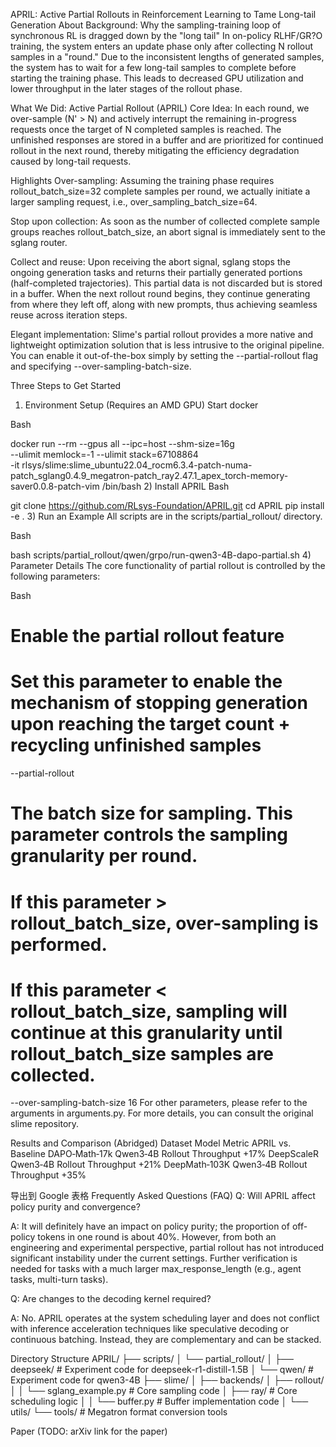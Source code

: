 APRIL: Active Partial Rollouts in Reinforcement Learning to Tame Long-tail Generation
About
Background: Why the sampling-training loop of synchronous RL is dragged down by the "long tail"
In on-policy RLHF/GR?O training, the system enters an update phase only after collecting N rollout samples in a "round." Due to the inconsistent lengths of generated samples, the system has to wait for a few long-tail samples to complete before starting the training phase. This leads to decreased GPU utilization and lower throughput in the later stages of the rollout phase.

What We Did: Active Partial Rollout (APRIL)
Core Idea: In each round, we over-sample (N' > N) and actively interrupt the remaining in-progress requests once the target of N completed samples is reached. The unfinished responses are stored in a buffer and are prioritized for continued rollout in the next round, thereby mitigating the efficiency degradation caused by long-tail requests.

Highlights
Over-sampling: Assuming the training phase requires rollout_batch_size=32 complete samples per round, we actually initiate a larger sampling request, i.e., over_sampling_batch_size=64.

Stop upon collection: As soon as the number of collected complete sample groups reaches rollout_batch_size, an abort signal is immediately sent to the sglang router.

Collect and reuse: Upon receiving the abort signal, sglang stops the ongoing generation tasks and returns their partially generated portions (half-completed trajectories). This partial data is not discarded but is stored in a buffer. When the next rollout round begins, they continue generating from where they left off, along with new prompts, thus achieving seamless reuse across iteration steps.

Elegant implementation: Slime's partial rollout provides a more native and lightweight optimization solution that is less intrusive to the original pipeline. You can enable it out-of-the-box simply by setting the --partial-rollout flag and specifying --over-sampling-batch-size.

Three Steps to Get Started
1) Environment Setup (Requires an AMD GPU)
Start docker

Bash

docker run --rm --gpus all --ipc=host --shm-size=16g \
  --ulimit memlock=-1 --ulimit stack=67108864 \
  -it rlsys/slime:slime_ubuntu22.04_rocm6.3.4-patch-numa-patch_sglang0.4.9_megatron-patch_ray2.47.1_apex_torch-memory-saver0.0.8-patch-vim /bin/bash
2) Install APRIL
Bash

git clone https://github.com/RLsys-Foundation/APRIL.git
cd APRIL
pip install -e .
3) Run an Example
All scripts are in the scripts/partial_rollout/ directory.

Bash

bash scripts/partial_rollout/qwen/grpo/run-qwen3-4B-dapo-partial.sh
4) Parameter Details
The core functionality of partial rollout is controlled by the following parameters:

Bash

# Enable the partial rollout feature
# Set this parameter to enable the mechanism of stopping generation upon reaching the target count + recycling unfinished samples
--partial-rollout

# The batch size for sampling. This parameter controls the sampling granularity per round.
# If this parameter > rollout_batch_size, over-sampling is performed.
# If this parameter < rollout_batch_size, sampling will continue at this granularity until rollout_batch_size samples are collected.
--over-sampling-batch-size 16
For other parameters, please refer to the arguments in arguments.py. For more details, you can consult the original slime repository.

Results and Comparison (Abridged)
Dataset	Model	Metric	APRIL vs. Baseline
DAPO‑Math‑17k	Qwen3‑4B	Rollout Throughput	+17%
DeepScaleR	Qwen3‑4B	Rollout Throughput	+21%
DeepMath‑103K	Qwen3‑4B	Rollout Throughput	+35%

导出到 Google 表格
Frequently Asked Questions (FAQ)
Q: Will APRIL affect policy purity and convergence?

A: It will definitely have an impact on policy purity; the proportion of off-policy tokens in one round is about 40%. However, from both an engineering and experimental perspective, partial rollout has not introduced significant instability under the current settings. Further verification is needed for tasks with a much larger max_response_length (e.g., agent tasks, multi-turn tasks).

Q: Are changes to the decoding kernel required?

A: No. APRIL operates at the system scheduling layer and does not conflict with inference acceleration techniques like speculative decoding or continuous batching. Instead, they are complementary and can be stacked.

Directory Structure
APRIL/
├── scripts/
│   └── partial_rollout/
│       ├── deepseek/               # Experiment code for deepseek-r1-distill-1.5B
│       └── qwen/                   # Experiment code for qwen3-4B
├── slime/
│   ├── backends/
│   ├── rollout/
│   │   └── sglang_example.py       # Core sampling code
│   ├── ray/                      # Core scheduling logic
│   │   └── buffer.py             # Buffer implementation code
│   └── utils/
└── tools/                        # Megatron format conversion tools

Paper
(TODO: arXiv link for the paper)